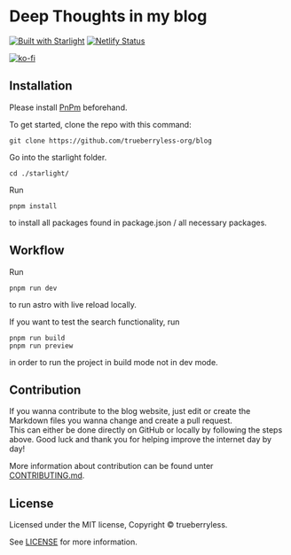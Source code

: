 # Deep Thoughts in my blog

[![Built with Starlight](https://astro.badg.es/v2/built-with-starlight/tiny.svg)](https://starlight.astro.build)
[![Netlify Status](https://api.netlify.com/api/v1/badges/fd887bd4-d5e4-428b-9fdd-f19d8feee43d/deploy-status)](https://app.netlify.com/sites/trueberryless-blog/deploys)

[![ko-fi](https://ko-fi.com/img/githubbutton_sm.svg)](https://ko-fi.com/L4L3QTFWA)

## Installation

Please install [PnPm](https://pnpm.io/) beforehand.

To get started, clone the repo with this command:

```
git clone https://github.com/trueberryless-org/blog
```

Go into the starlight folder.

```
cd ./starlight/
```

Run

```
pnpm install
```

to install all packages found in package.json / all necessary packages.

## Workflow

Run

```
pnpm run dev
```

to run astro with live reload locally.

If you want to test the search functionality, run

```
pnpm run build
pnpm run preview
```

in order to run the project in build mode not in dev mode.

## Contribution

If you wanna contribute to the blog website, just edit or create the Markdown files you wanna change and create a pull request.  
This can either be done directly on GitHub or locally by following the steps above. Good luck and thank you for helping improve the internet day by day!

More information about contribution can be found unter [CONTRIBUTING.md](https://github.com/trueberryless-org/blog/blob/main/CONTRIBUTING.md).

## License

Licensed under the MIT license, Copyright © trueberryless.

See [LICENSE](/LICENSE) for more information.

